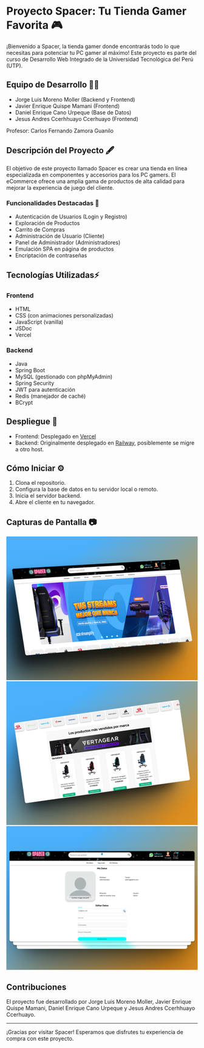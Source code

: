 # Proyecto Spacer: Tu Tienda Gamer Favorita 🎮

¡Bienvenido a Spacer, la tienda gamer donde encontrarás todo lo que necesitas para potenciar tu PC gamer al máximo! Este proyecto es parte del curso de Desarrollo Web Integrado de la Universidad Tecnológica del Perú (UTP).

## Equipo de Desarrollo 🧑‍💻

- Jorge Luis Moreno Moller (Backend y Frontend)
- Javier Enrique Quispe Mamani (Frontend)
- Daniel Enrique Cano Urpeque (Base de Datos)
- Jesus Andres Ccerhhuayo Ccerhuayo (Frontend)

Profesor: Carlos Fernando Zamora Guanilo

## Descripción del Proyecto 🖋️

El objetivo de este proyecto llamado Spacer es crear una tienda en línea especializada en componentes y accesorios para los PC gamers. El eCommerce ofrece una amplia gama de productos de alta calidad para mejorar la experiencia de juego del cliente.

### Funcionalidades Destacadas 🌟

- Autenticación de Usuarios (Login y Registro)
- Exploración de Productos
- Carrito de Compras
- Administración de Usuario (Cliente)
- Panel de Administrador (Administradores)
- Emulación SPA en página de productos
- Encriptación de contraseñas

## Tecnologías Utilizadas⚡

### Frontend

- HTML
- CSS (con animaciones personalizadas)
- JavaScript (vanilla)
- JSDoc
- Vercel

### Backend

- Java
- Spring Boot
- MySQL (gestionado con phpMyAdmin)
- Spring Security
- JWT para autenticación
- Redis (manejador de caché)
- BCrypt

## Despliegue 🚀

- Frontend: Desplegado en [Vercel](https://spacer-ecommerce.vercel.app)
- Backend: Originalmente desplegado en [Railway](https://spacer-api.up.railway.app), posiblemente se migre a otro host.

## Cómo Iniciar ⚙️

1. Clona el repositorio.
2. Configura la base de datos en tu servidor local o remoto.
3. Inicia el servidor backend.
4. Abre el cliente en tu navegador.

## Capturas de Pantalla 📷

![Captura de Pantalla 1](./mockups/mockup1.png)
![Captura de Pantalla 2](./mockups/mockup2.png)
![Captura de Pantalla 3](./mockups/mockup3.png)

## Contribuciones

El proyecto fue desarrollado por Jorge Luis Moreno Moller, Javier Enrique Quispe Mamani, Daniel Enrique Cano Urpeque y Jesus Andres Ccerhhuayo Ccerhuayo.

---

¡Gracias por visitar Spacer! Esperamos que disfrutes tu experiencia de compra con este proyecto.

